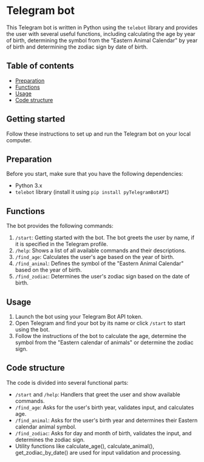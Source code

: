 # Telegram bot
This Telegram bot is written in Python using the `telebot` library and provides the user with several useful functions, including calculating the age by year of birth, determining the symbol from the "Eastern Animal Calendar" by year of birth and determining the zodiac sign by date of birth.

## Table of contents
- [Preparation](#preparation)
- [Functions](#functions)
- [Usage](#usage)
- [Code structure](#code-structure)

## Getting started
Follow these instructions to set up and run the Telegram bot on your local computer.

## Preparation
Before you start, make sure that you have the following dependencies:
- Python 3.x
- `telebot` library (install it using `pip install pyTelegramBotAPI`)

## Functions
The bot provides the following commands:
1. `/start`: Getting started with the bot. The bot greets the user by name, if it is specified in the Telegram profile.
2. `/help`: Shows a list of all available commands and their descriptions.
3. `/find_age`: Calculates the user's age based on the year of birth.
4. `/find_animal`: Defines the symbol of the "Eastern Animal Calendar" based on the year of birth.
5. `/find_zodiac`: Determines the user's zodiac sign based on the date of birth.

## Usage
1. Launch the bot using your Telegram Bot API token.
2. Open Telegram and find your bot by its name or click `/start` to start using the bot.
3. Follow the instructions of the bot to calculate the age, determine the symbol from the "Eastern calendar of animals" or determine the zodiac sign.

## Code structure
The code is divided into several functional parts:
- `/start` and `/help`: Handlers that greet the user and show available commands.
- `/find_age`: Asks for the user's birth year, validates input, and calculates age.
- `/find_animal`: Asks for the user's birth year and determines their Eastern calendar animal symbol.
- `/find_zodiac`: Asks for day and month of birth, validates the input, and determines the zodiac sign.
- Utility functions like calculate_age(), calculate_animal(), get_zodiac_by_date() are used for input validation and processing.
